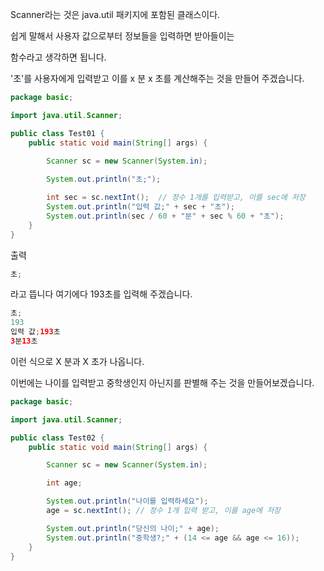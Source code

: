 
Scanner라는 것은 java.util 패키지에 포함된 클래스이다.

쉽게 말해서 사용자 값으로부터 정보들을 입력하면 받아들이는

함수라고 생각하면 됩니다.
  

'초'를 사용자에게 입력받고 이를 x 분 x 초를 계산해주는 것을 만들어 주겠습니다.

```java
package basic;

import java.util.Scanner;

public class Test01 {
	public static void main(String[] args) {
	   
        Scanner sc = new Scanner(System.in);

		System.out.println("초;");

		int sec = sc.nextInt();  // 정수 1개를 입력받고, 이를 sec에 저장
		System.out.println("입력 값;" + sec + "초");
		System.out.println(sec / 60 + "분" + sec % 60 + "초");
	}
}

```

출력

```java
초;
```

라고 뜹니다 여기에다 193초를 입력해 주겠습니다.
 
 ```java
초;
193
입력 값;193초
3분13초
```

이런 식으로 X 분과 X 초가 나옵니다.


이번에는 나이를 입력받고 중학생인지 아닌지를 판별해 주는 것을 만들어보겠습니다.
 
```java
package basic;

import java.util.Scanner;

public class Test02 {
	public static void main(String[] args) {

		Scanner sc = new Scanner(System.in);

		int age;

		System.out.println("나이를 입력하세요");
		age = sc.nextInt(); // 정수 1개 입력 받고, 이를 age에 저장

		System.out.println("당신의 나이;" + age);
		System.out.println("중학생?;" + (14 <= age && age <= 16));
	}
}

```
